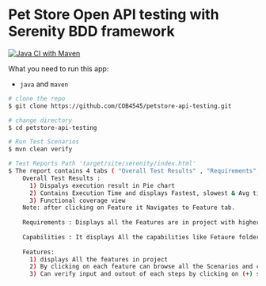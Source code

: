 # Pet Store Open API  testing with Serenity BDD framework

[![Java CI with Maven](https://github.com/COB4545/petstore-api-testing/actions/workflows/maven.yml/badge.svg)](https://github.com/COB4545/petstore-api-testing/actions/workflows/maven.yml)

What you need to run this app:

* `java` and `maven`

```bash
# clone the repo
$ git clone https://github.com/COB4545/petstore-api-testing.git

# change directory 
$ cd petstore-api-testing

# Run Test Scenarios
$ mvn clean verify

# Test Reports Path 'target/site/serenity/index.html'
$ The report contains 4 tabs ( "Overall Test Results" , "Requirements", "Capabilities" , "Features" )
    Overall Test Results : 
      1) Dispalys execution result in Pie chart
      2) Contains Execution Time and displays Fastest, slowest & Avg time of test
      3) Functional coverage view
    Note: after clicking on Feature it Navigates to Feature tab.
    
    Requirements : Displays all the Features are in project with higherirchy
    
    Capabilities : It displays All the capabilities like Fetaure folders
    
    Features: 
      1) displays All the features in project
      2) By clicking on each feature can browse all the Scenarios and corresponding steps
      3) Can verify input and outout of each steps by clicking on (+) symbol
    
 ```